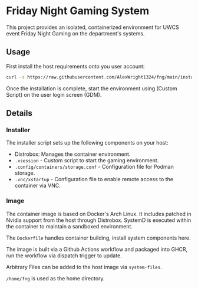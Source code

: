 # Friday Night Gaming System

This project provides an isolated, containerized environment for UWCS event Friday Night Gaming on the department's systems.

## Usage

First install the host requirements onto you user account:

```sh
curl -s https://raw.githubusercontent.com/AlexWright1324/fng/main/install.sh | sh
```

Once the installation is complete, start the environment using (Custom Script) on the user login screen (GDM).

## Details
### Installer

The installer script sets up the following components on your host:

- Distrobox: Manages the container environment.
- `.xsession` - Custom script to start the gaming environment.
- `.config/containers/storage.conf` - Configuration file for Podman storage.
- `.vnc/xstartup` - Configuration file to enable remote access to the container via VNC.

### Image

The container image is based on Docker's Arch Linux. It includes patched in Nvidia support from the host through Distrobox. SystemD is executed within the container to maintain a sandboxed environment.

The `Dockerfile` handles container building, install system components here.

The image is built via a Github Actions workflow and packaged into GHCR, run the workflow via dispatch trigger to update.

Arbitrary Files can be added to the host image via `system-files`.

`/home/fng` is used as the home directory.

